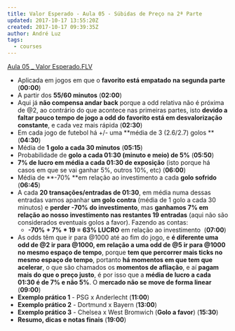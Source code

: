 ```yaml
---
title: Valor Esperado - Aula 05 - Súbidas de Preço na 2ª Parte
updated: 2017-10-17 13:55:20Z
created: 2017-10-17 09:39:35Z
author: André Luz
tags:
  - courses
---
```


[Aula 05 _ Valor Esperado.FLV](https://drive.google.com/file/d/0B9rFk6sFzaXZa2Yzam9Jblk3T1U/view?usp=drive_web)

- Aplicada em jogos em que o **favorito está empatado**  **na segunda parte** (**00:00**)
- A partir dos **55/60 minutos** (**02:00**)
- Aqui já **não compensa andar back** porque a odd relativa não é próxima de @2, ao contrário do que acontece nas primeiras partes, isto **devido a faltar pouco tempo de jogo a odd do favorito está em desvalorização constante**, e cada vez mais rápida (**02:30**)
- Em cada jogo de futebol há +/- uma **média de 3 (2.6/2.7) golos **(**04:30**)
- Média de **1 golo a cada 30 minutos** (**05:15**)
- Probabilidade de **golo a cada 01:30 (minuto e meio) de 5%** (**05:50**)
- **7% de lucro em média a cada 01:30 de exposição** (isto porque há casos em que se vai ganhar 5%, outros 10%, etc) (**06:00**)
- Média de **-70% **em relação ao investimento a cada **golo sofrido** (**06:45**)
- A cada **20 transações/entradas de 01:30**, em média numa dessas entradas vamos apanhar **um golo contra**  (média de 1 golo a cada 30 minutos) e **perder -70% do investimento**, mas **ganhamos 7% em relação ao nosso investimento nas restantes 19 entradas** (aqui não são considerados eventuais golos a favor). Fazendo as contas:
    - **-70% + 7% * 19 = 63% LUCRO** em relação ao investimento  (**07:00**)
- As odds têm que ir para @1000 até ao fim do jogo, e **é diferente uma odd de @2 ir para @1000, em relação a uma odd de @5 ir para @1000 no mesmo espaço de tempo**, porque **tem que percorrer mais ticks no mesmo espaço de tempo**, portanto **há momentos em que tem que acelerar**, o que são chamados os **momentos de afliação**, e aí **pagam mais do que o preço justo**, é por isso que a **média de lucro a cada 01:30 é de 7% e não 5%**. O **mercado não se move de forma linear** (**09:00**)
- **Exemplo prático 1** - PSG x Anderlecht (**11:00**)
- **Exemplo prático 2** - Dortmund x Bayern (**13:00**)
- **Exemplo prático 3** - Chelsea x West Bromwich (**Golo a favor**) (**15:30**)
- **Resumo, dicas e notas finais** (**19:00**)